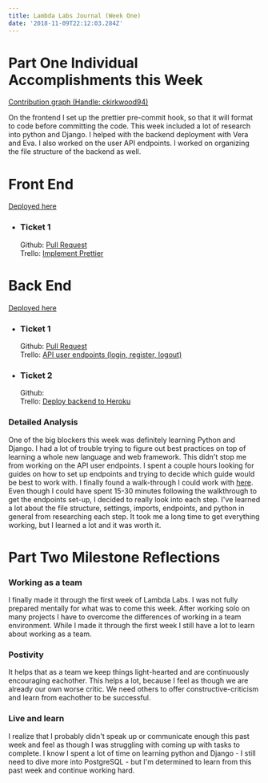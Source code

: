 ```yaml
---
title: Lambda Labs Journal (Week One)
date: '2018-11-09T22:12:03.284Z'
---
```


# Part One Individual Accomplishments this Week

[Contribution graph (Handle: ckirkwood94)](https://github.com/Lambda-School-Labs/Labs8-OfflineReader/graphs/contributors)

On the frontend I set up the prettier pre-commit hook, so that it will format to code before committing the code. This week included a lot of research into python and Django. I helped with the backend deployment with Vera and Eva. I also worked on the user API endpoints. I worked on organizing the file structure of the backend as well.

# Front End

[Deployed here](https://anywhere-reader-test.netlify.com/)

- ### Ticket 1
  Github: [Pull Request](https://github.com/Lambda-School-Labs/Labs8-OfflineReader/pull/18)  
  Trello: [Implement Prettier](https://trello.com/c/cK5SyhKc/37-format-code-using-prettier-and-git-hooks)

# Back End

[Deployed here](https://anywhere-reader-test.herokuapp.com)

- ### Ticket 1
  Github: [Pull Request](https://github.com/Lambda-School-Labs/Labs8-OfflineReader/pull/29)  
  Trello: [API user endpoints (login, register, logout)](https://trello.com/c/0rfQc3jd/58-user-endpoints)
- ### Ticket 2
  Github:  
  Trello: [Deploy backend to Heroku](https://trello.com/c/u35yvOlR/51-deploy-backend-to-heroku)

### Detailed Analysis

One of the big blockers this week was definitely learning Python and Django. I had a lot of trouble trying to figure out best practices on top of learning a whole new language and web framework. This didn't stop me from working on the API user endpoints. I spent a couple hours looking for guides on how to set up endpoints and trying to decide which guide would be best to work with. I finally found a walk-through I could work with [here](https://wsvincent.com/django-rest-framework-user-authentication-tutorial/). Even though I could have spent 15-30 minutes following the walkthrough to get the endpoints set-up, I decided to really look into each step. I've learned a lot about the file structure, settings, imports, endpoints, and python in general from researching each step. It took me a long time to get everything working, but I learned a lot and it was worth it.

# Part Two Milestone Reflections

### Working as a team

I finally made it through the first week of Lambda Labs. I was not fully prepared mentally for what was to come this week. After working solo on many projects I have to overcome the differences of working in a team environment. While I made it through the first week I still have a lot to learn about working as a team.

### Postivity

It helps that as a team we keep things light-hearted and are continuously encouraging eachother. This helps a lot, because I feel as though we are already our own worse critic. We need others to offer constructive-criticism and learn from eachother to be successful.

### Live and learn

I realize that I probably didn't speak up or communicate enough this past week and feel as though I was struggling with coming up with tasks to complete. I know I spent a lot of time on learning python and Django - I still need to dive more into PostgreSQL - but I'm determined to learn from this past week and continue working hard.
